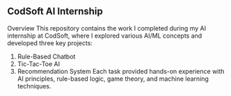 ## CodSoft AI Internship
Overview
This repository contains the work I completed during my AI internship at CodSoft, where I explored various AI/ML concepts and developed three key projects:

1. Rule-Based Chatbot
2. Tic-Tac-Toe AI
4. Recommendation System
Each task provided hands-on experience with AI principles, rule-based logic, game theory, and machine learning techniques.
